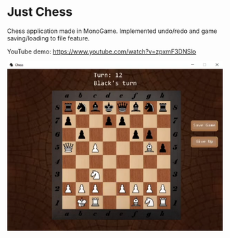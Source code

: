 # Just Chess

Chess application made in MonoGame. Implemented undo/redo and game saving/loading to file feature.

YouTube demo: https://www.youtube.com/watch?v=zpxmF3DNSlo

![preview](preview.png)
